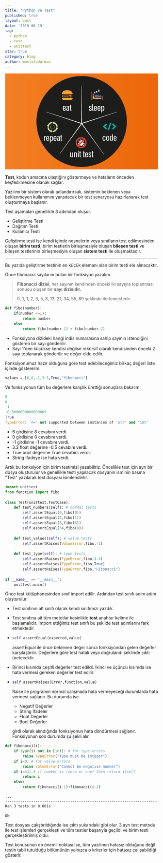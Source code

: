```yaml
---
title: "Python ve Test"
published: true
layout: post
date: '2019-06-19'
tag:
  - python
  - test
  - unittest
star: true
category: blog
author: mustafadurmus
---
```

![Screenshot](/assets/images/test.png)

**Test**, kodun amacına ulaştığını göstermeye ve hataların önceden keşfedilmesine olanak sağlar.

Yazılımı bir sistem olarak adlandırırsak, sistemin beklenen veya beklenmeyen kullanımını yansıtacak bir test senaryosu hazırlanarak test oluşturmaya başlanır.

Test aşamaları genellikle 3 adımdan oluşur.

- Geliştirme Testi
- Dağıtım Testi
- Kullanıcı Testi

Geliştirme testi ise kendi içinde nesnelerin veya sınıfların test edilmesinden oluşan **birim testi**, birim testlerin birleşmesiyle oluşan **bileşen testi** ve bileşen testlerinin birleşmesiyle oluşan **sistem testi** ile oluşmaktadır.

------

Bu yazıda geliştirme testinin en küçük elemanı olan birim testi ele alınacaktır.

Önce fibonacci sayılarını bulan bir fonksiyon yazalım.

> **Fibonacci dizisi**, her sayının kendinden önceki iki sayıyla toplanması sonucu oluşan bir **sayı** **dizisidir.** 
>
> 0, 1, 1, 2, 3, 5, 8, 13, 21, 34, 55, 89 şeklinde ilerlemektedir.

```python
def fibo(number):
    if(number <=1):
        return number
    else
    	return fibo(number-1) + fibo(number-2)
```

- Fonksiyona dizideki hangi indis numarasına sahip sayının istendiğini gösteren bir sayı gönderilir.
- Sayı 1'den küçükse kendisi değilse rekürsif olarak kendisinden önceki 2 sayı toplanarak gönderilir ve değer elde edilir.

Fonksiyonumuz hazır olduğuna göre test edebileceğimiz birkaç değeri liste içinde gösterelim.

```python
values = [6,0,-1,3.3,True,"fibonacci"]
```

Ve fonksiyonun tüm bu değerlere karşılık ürettiği sonuçlara bakalım.

```python
8
0
-1
-0.5000000000000009
True
TypeError: '<=' not supported between instances of 'str' and 'int'
```

- 6 girdisine 8 cevabını verdi.
- 0 girdisine 0 cevabını verdi.
- -1 girdisine -1 cevabını verdi.
- 3.3 float değerine -0.5 cevabını verdi.
- True bool değerine True cevabını verdi.
- String ifadeye ise hata verdi.

Artık bu fonksiyon için birim testimizi yazabiliriz. Öncelikle test için ayrı bir dosya oluşturulur ve genellikle testi yapılacak dosyanın isminin başına "Test" yazılarak test dosyası isimlendirilir.

```python
import unittest
from function import fibo

class Test(unittest.TestCase):
    def test_numbers(self): # normal tests
        self.assertEqual(0,fibo(0))
        self.assertEqual(1,fibo(1))
        self.assertEqual(8,fibo(6))
        self.assertEqual(34,fibo(9))

    def test_values(self): # value tests
        self.assertRaises(ValueError,fibo,-2)

    def test_type(self): # type tests
        self.assertRaises(TypeError,fibo,3.3)
        self.assertRaises(TypeError,fibo,True)
        self.assertRaises(TypeError,fibo,"Fibonacci")

if __name__ == '__main__':
    unittest.main()
```

Önce test kütüphanesinden sınıf import edilir. Ardından test sınıfı adım adım oluşturulur.

- Test sınıfının alt sınıfı olarak kendi sınıfımızı yazdık.

- Test sınıfına ait tüm metotlar kesinlikle **test** anahtar kelime ile başlamalıdır. Import ettiğimiz test sınıfı bu şekilde test adımlarını fark etmektedir.

- ```python
  self.assertEqual(expected,value)
  ```

  assertEqual ile önce beklenen değer sonra fonksiyondan gelen değerler karşılaştırılır. Değerlere göre test hatalı veya doğrulandı şeklinde çıktı üretecektir.

- Birinci kısımda çeşitli değerler test edildi. İkinci ve üçüncü kısımda ise hata vermesi gereken değerler test edilir.

- ```python
  self.assertRaises(Error,function,value)
  ```

  Raise ile programın normal çalışmada hata vermeyeceği durumlarda hata vermesi sağlanır. Bu durumda ise

  - Negatif Değerler
  - String İfadeler
  - Float Değerler
  - Bool Değerler

  girdi olarak alındığında fonksiyonun hata döndürmesi sağlanır. Fonksiyonun son durumda şu şekli alır.

```python
def fibonacci(i):
    if type(i) not in [int]: # for type errors
        raise TypeError("Type must be integer")
    if i<0: # for value errors
        raise ValueError("Cannot be negative number")
    if i<=1: # if number is (zero or one) then return itself
        return i
    else:
        return fibonacci(i-1)+fibonacci(i-2)

```

```shell
...
----------------------------------------------------------------------
Ran 3 tests in 0.001s

OK

```

Test dosyası çalıştırıldığında ise çıktı yukarıdaki gibi olur. 3 ayrı test metodu ile test işlemleri gerçekleşti ve tüm testler başarıyla geçildi ve birim testi gerçekleştirilmiş oldu.

Test konusunun en önemli noktası ise, tüm yazılımın hatasız olduğunu değil testin tabii tutulduğu bölümünün yalnızca o kriterler için hatasız çalışabildiği gösterir.


